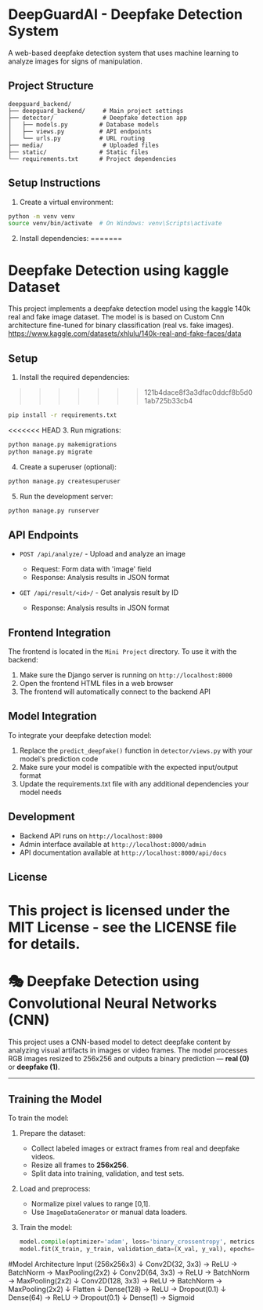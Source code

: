 
# DeepGuardAI - Deepfake Detection System

A web-based deepfake detection system that uses machine learning to analyze images for signs of manipulation.

## Project Structure

```
deepguard_backend/
├── deepguard_backend/     # Main project settings
├── detector/              # Deepfake detection app
│   ├── models.py         # Database models
│   ├── views.py          # API endpoints
│   └── urls.py           # URL routing
├── media/                 # Uploaded files
├── static/               # Static files
└── requirements.txt      # Project dependencies
```

## Setup Instructions

1. Create a virtual environment:
```bash
python -m venv venv
source venv/bin/activate  # On Windows: venv\Scripts\activate
```

2. Install dependencies:
=======
# Deepfake Detection using kaggle Dataset

This project implements a deepfake detection model using the kaggle 140k real and fake image dataset. The model is is based on Custom Cnn architecture fine-tuned for binary classification (real vs. fake images).
https://www.kaggle.com/datasets/xhlulu/140k-real-and-fake-faces/data
## Setup

1. Install the required dependencies:
>>>>>>> 121b4dace8f3a3dfac0ddcf8b5d01ab725b33cb4
```bash
pip install -r requirements.txt
```

<<<<<<< HEAD
3. Run migrations:
```bash
python manage.py makemigrations
python manage.py migrate
```

4. Create a superuser (optional):
```bash
python manage.py createsuperuser
```

5. Run the development server:
```bash
python manage.py runserver
```

## API Endpoints

- `POST /api/analyze/` - Upload and analyze an image
  - Request: Form data with 'image' field
  - Response: Analysis results in JSON format

- `GET /api/result/<id>/` - Get analysis result by ID
  - Response: Analysis results in JSON format

## Frontend Integration

The frontend is located in the `Mini Project` directory. To use it with the backend:

1. Make sure the Django server is running on `http://localhost:8000`
2. Open the frontend HTML files in a web browser
3. The frontend will automatically connect to the backend API

## Model Integration

To integrate your deepfake detection model:

1. Replace the `predict_deepfake()` function in `detector/views.py` with your model's prediction code
2. Make sure your model is compatible with the expected input/output format
3. Update the requirements.txt file with any additional dependencies your model needs

## Development

- Backend API runs on `http://localhost:8000`
- Admin interface available at `http://localhost:8000/admin`
- API documentation available at `http://localhost:8000/api/docs`

## License

This project is licensed under the MIT License - see the LICENSE file for details. 
=======
# 🎭 Deepfake Detection using Convolutional Neural Networks (CNN)

This project uses a CNN-based model to detect deepfake content by analyzing visual artifacts in images or video frames. The model processes RGB images resized to 256x256 and outputs a binary prediction — **real (0)** or **deepfake (1)**.

---

## Training the Model

To train the model:

1. Prepare the dataset:
   - Collect labeled images or extract frames from real and deepfake videos.
   - Resize all frames to **256x256**.
   - Split data into training, validation, and test sets.

2. Load and preprocess:
   - Normalize pixel values to range [0,1].
   - Use `ImageDataGenerator` or manual data loaders.

3. Train the model:
   ```python
   model.compile(optimizer='adam', loss='binary_crossentropy', metrics=['accuracy'])
   model.fit(X_train, y_train, validation_data=(X_val, y_val), epochs=10, batch_size=32)

#Model Architecture
              Input (256x256x3)
              ↓
              Conv2D(32, 3x3) → ReLU → BatchNorm → MaxPooling(2x2)
              ↓
              Conv2D(64, 3x3) → ReLU → BatchNorm → MaxPooling(2x2)
              ↓
              Conv2D(128, 3x3) → ReLU → BatchNorm → MaxPooling(2x2)
              ↓
              Flatten
              ↓
              Dense(128) → ReLU → Dropout(0.1)
              ↓
              Dense(64) → ReLU → Dropout(0.1)
              ↓
              Dense(1) → Sigmoid



